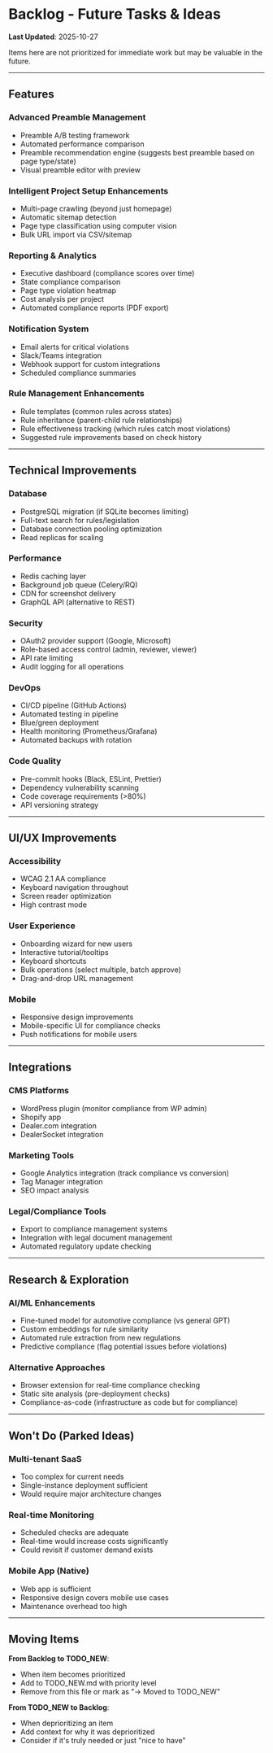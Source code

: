 # Backlog - Future Tasks & Ideas

**Last Updated**: 2025-10-27

Items here are not prioritized for immediate work but may be valuable in the future.

---

## Features

### Advanced Preamble Management
- Preamble A/B testing framework
- Automated performance comparison
- Preamble recommendation engine (suggests best preamble based on page type/state)
- Visual preamble editor with preview

### Intelligent Project Setup Enhancements
- Multi-page crawling (beyond just homepage)
- Automatic sitemap detection
- Page type classification using computer vision
- Bulk URL import via CSV/sitemap

### Reporting & Analytics
- Executive dashboard (compliance scores over time)
- State compliance comparison
- Page type violation heatmap
- Cost analysis per project
- Automated compliance reports (PDF export)

### Notification System
- Email alerts for critical violations
- Slack/Teams integration
- Webhook support for custom integrations
- Scheduled compliance summaries

### Rule Management Enhancements
- Rule templates (common rules across states)
- Rule inheritance (parent-child rule relationships)
- Rule effectiveness tracking (which rules catch most violations)
- Suggested rule improvements based on check history

---

## Technical Improvements

### Database
- PostgreSQL migration (if SQLite becomes limiting)
- Full-text search for rules/legislation
- Database connection pooling optimization
- Read replicas for scaling

### Performance
- Redis caching layer
- Background job queue (Celery/RQ)
- CDN for screenshot delivery
- GraphQL API (alternative to REST)

### Security
- OAuth2 provider support (Google, Microsoft)
- Role-based access control (admin, reviewer, viewer)
- API rate limiting
- Audit logging for all operations

### DevOps
- CI/CD pipeline (GitHub Actions)
- Automated testing in pipeline
- Blue/green deployment
- Health monitoring (Prometheus/Grafana)
- Automated backups with rotation

### Code Quality
- Pre-commit hooks (Black, ESLint, Prettier)
- Dependency vulnerability scanning
- Code coverage requirements (>80%)
- API versioning strategy

---

## UI/UX Improvements

### Accessibility
- WCAG 2.1 AA compliance
- Keyboard navigation throughout
- Screen reader optimization
- High contrast mode

### User Experience
- Onboarding wizard for new users
- Interactive tutorial/tooltips
- Keyboard shortcuts
- Bulk operations (select multiple, batch approve)
- Drag-and-drop URL management

### Mobile
- Responsive design improvements
- Mobile-specific UI for compliance checks
- Push notifications for mobile users

---

## Integrations

### CMS Platforms
- WordPress plugin (monitor compliance from WP admin)
- Shopify app
- Dealer.com integration
- DealerSocket integration

### Marketing Tools
- Google Analytics integration (track compliance vs conversion)
- Tag Manager integration
- SEO impact analysis

### Legal/Compliance Tools
- Export to compliance management systems
- Integration with legal document management
- Automated regulatory update checking

---

## Research & Exploration

### AI/ML Enhancements
- Fine-tuned model for automotive compliance (vs general GPT)
- Custom embeddings for rule similarity
- Automated rule extraction from new regulations
- Predictive compliance (flag potential issues before violations)

### Alternative Approaches
- Browser extension for real-time compliance checking
- Static site analysis (pre-deployment checks)
- Compliance-as-code (infrastructure as code but for compliance)

---

## Won't Do (Parked Ideas)

### Multi-tenant SaaS
- Too complex for current needs
- Single-instance deployment sufficient
- Would require major architecture changes

### Real-time Monitoring
- Scheduled checks are adequate
- Real-time would increase costs significantly
- Could revisit if customer demand exists

### Mobile App (Native)
- Web app is sufficient
- Responsive design covers mobile use cases
- Maintenance overhead too high

---

## Moving Items

**From Backlog to TODO_NEW**:
- When item becomes prioritized
- Add to TODO_NEW.md with priority level
- Remove from this file or mark as "→ Moved to TODO_NEW"

**From TODO_NEW to Backlog**:
- When deprioritizing an item
- Add context for why it was deprioritized
- Consider if it's truly needed or just "nice to have"
